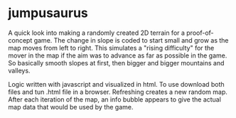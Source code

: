 # jumpusaurus

A quick look into making a randomly created 2D terrain for a proof-of-concept game.
The change in slope is coded to start small and grow as the map moves from left to right.
This simulates a "rising difficulty" for the mover in the map if the aim was
to advance as far as possible in the game. So basically smooth slopes at first, 
then bigger and bigger mountains and valleys.

Logic written with javascript and visualized in html. To use download both files and tun .html
file in a browser. Refreshing creates a new random map. After each iteration of the map, an info
bubble appears to give the actual map data that would be used by the game.